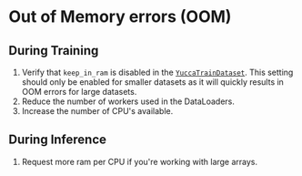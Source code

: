 # Out of Memory errors (OOM)
## During Training
1. Verify that `keep_in_ram` is disabled in the [`YuccaTrainDataset`](/yucca/data/datasets/YuccaDataset.py). This setting should only be enabled for smaller datasets as it will quickly results in OOM errors for large datasets.
2. Reduce the number of workers used in the DataLoaders.
3. Increase the number of CPU's available.

## During Inference
1. Request more ram per CPU if you're working with large arrays.
